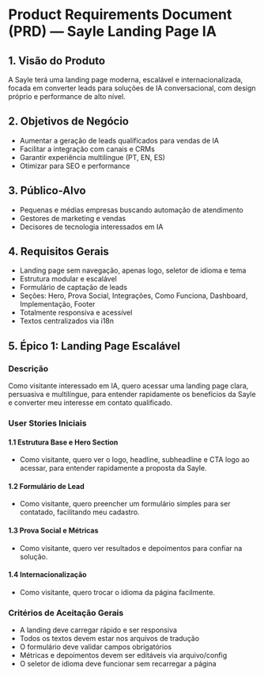 # Product Requirements Document (PRD) — Sayle Landing Page IA

## 1. Visão do Produto
A Sayle terá uma landing page moderna, escalável e internacionalizada, focada em converter leads para soluções de IA conversacional, com design próprio e performance de alto nível.

## 2. Objetivos de Negócio
- Aumentar a geração de leads qualificados para vendas de IA
- Facilitar a integração com canais e CRMs
- Garantir experiência multilíngue (PT, EN, ES)
- Otimizar para SEO e performance

## 3. Público-Alvo
- Pequenas e médias empresas buscando automação de atendimento
- Gestores de marketing e vendas
- Decisores de tecnologia interessados em IA

## 4. Requisitos Gerais
- Landing page sem navegação, apenas logo, seletor de idioma e tema
- Estrutura modular e escalável
- Formulário de captação de leads
- Seções: Hero, Prova Social, Integrações, Como Funciona, Dashboard, Implementação, Footer
- Totalmente responsiva e acessível
- Textos centralizados via i18n

## 5. Épico 1: Landing Page Escalável

### Descrição
Como visitante interessado em IA, quero acessar uma landing page clara, persuasiva e multilíngue, para entender rapidamente os benefícios da Sayle e converter meu interesse em contato qualificado.

### User Stories Iniciais

#### 1.1 Estrutura Base e Hero Section
- Como visitante, quero ver o logo, headline, subheadline e CTA logo ao acessar, para entender rapidamente a proposta da Sayle.

#### 1.2 Formulário de Lead
- Como visitante, quero preencher um formulário simples para ser contatado, facilitando meu cadastro.

#### 1.3 Prova Social e Métricas
- Como visitante, quero ver resultados e depoimentos para confiar na solução.

#### 1.4 Internacionalização
- Como visitante, quero trocar o idioma da página facilmente.

### Critérios de Aceitação Gerais
- A landing deve carregar rápido e ser responsiva
- Todos os textos devem estar nos arquivos de tradução
- O formulário deve validar campos obrigatórios
- Métricas e depoimentos devem ser editáveis via arquivo/config
- O seletor de idioma deve funcionar sem recarregar a página 
